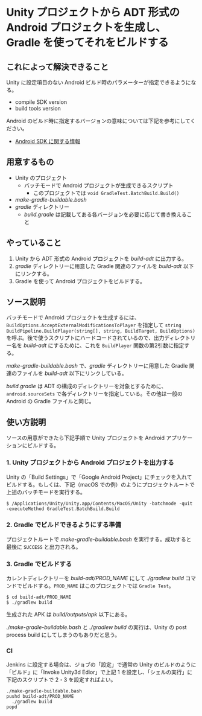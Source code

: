 # Unity プロジェクトから ADT 形式の Android プロジェクトを生成し、Gradle を使ってそれをビルドする

## これによって解決できること

Unity に設定項目のない Android ビルド時のパラメーターが指定できるようになる。

- compile SDK version
- build tools version

Android のビルド時に指定するバージョンの意味については下記を参考にしてください。

- [Android SDK に関する情報](https://github.jp.klab.com/studio-management/bismarck-tools/wiki/Android-SDK-%E3%81%AB%E9%96%A2%E3%81%99%E3%82%8B%E6%83%85%E5%A0%B1)

## 用意するもの

- Unity のプロジェクト
  - バッチモードで Android プロジェクトが生成できるスクリプト
    - このプロジェクトでは `void GradleTest.BatchBuild.Build()`
- _make-gradle-buildable.bash_
- _gradle_ ディレクトリー
  - _build.gradle_ は記載してある各バージョンを必要に応じて書き換えること

## やっていること

1. Unity から ADT 形式の Android プロジェクトを _build-adt_ に出力する。
1. _gradle_ ディレクトリーに用意した Gradle 関連のファイルを _build-adt_ 以下にリンクする。
1. Gradle を使って Android プロジェクトをビルドする。

## ソース説明

バッチモードで Android プロジェクトを生成するには、`BuildOptions.AcceptExternalModificationsToPlayer` を指定して `string BuildPipeline.BuildPlayer(string[], string, BuildTarget, BuildOptions)` を呼ぶ。後で使うスクリプトにハードコードされているので、出力ディレクトリー名を _build-adt_ にするために、これを `BuildPlayer` 関数の第2引数に指定する。

_make-gradle-buildable.bash_ で、_gradle_ ディレクトリーに用意した Gradle 関連のファイルを _build-adt_ 以下にリンクしている。

_build.gradle_ は ADT の構成のディレクトリーを対象とするために、`android.sourceSets` で各ディレクトリーを指定している。その他は一般の Android の Gradle ファイルと同じ。

## 使い方説明

ソースの用意ができたら下記手順で Unity プロジェクトを Android アプリケーションにビルドする。

### 1. Unity プロジェクトから Android プロジェクトを出力する

Unity の「Build Settings」で「Google Android Project」にチェックを入れてビルドする。もしくは、下記（macOS での例）のようにプロジェクトルートで上述のバッチモードを実行する。

```
$ /Applications/Unity/Unity.app/Contents/MacOS/Unity -batchmode -quit -executeMethod GradleTest.BatchBuild.Build
```

### 2. Gradle でビルドできるようにする準備

プロジェクトルートで _make-gradle-buildable.bash_ を実行する。成功すると最後に `SUCCESS` と出力される。

### 3. Gradle でビルドする

カレントディレクトリーを _build-adt/PROD_NAME_ にして _./gradlew build_ コマンドでビルドする。`PROD_NAME` はこのプロジェクトでは `Gradle Test`。

```
$ cd build-adt/PROD_NAME
$ ./gradlew build
```

生成された APK は _build/outputs/apk_ 以下にある。

_./make-gradle-buildable.bash_ と _./gradlew build_ の実行は、Unity の post process build にしてしまうのもありだと思う。

### CI

Jenkins に設定する場合は、ジョブの「設定」で通常の Unity のビルドのように「ビルド」に「Invoke Unity3d Edior」で上記 1 を設定し、「シェルの実行」に下記のスクリプトで 2・3 を設定すればよい。

```
./make-gradle-buildable.bash
pushd build-adt/PROD_NAME
  ./gradlew build
popd
```
